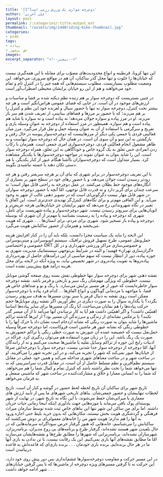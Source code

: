 ```yaml
---
title: 'دوچرخه سواری یک ورزش رزمی است[^1]'
author: 'علی آخرتی'
layout: post
permalink: /:categories/:title:output_ext
thumbnail: "/assets/img/1400riding-bike-thumbnail.jpg"
categories:
- pido
tags:
- پیاده
- حق برشهر
images:
excerpt_separator: "<!--بیشتر-->"
---
```


این تنها کرونا، قرنطینه و انواع محدودیت‌های مصوّب برای مقابله با این همه‌گیری نیست که خیابان‌ها را خلوت و تنها محل گذرِ ساکنان، آن هم در مواقع ضروری، می‌خواهد. این وضعیت مطلوبِ بسیاریست. مطلوب سیستم‌هایی که همه چیز را در کنترلِ تام و تمام خود می‌خواهند و هم از این رو خیابان برایشان محیطی اضطراب‌آور است.

در چنین بستریست که دوچرخه سوار بر هم‌ زننده نظمِ دیکته شده بر فضا و مناسبات و ارزش‌های موجود در آن است. در جایی که فضای عمومی هراس‌انگیز است و هر چه بیشتر تحت کنترل، دوچرخه سوار نه تنها با حضور سیال و لغزنده خود این نظم و کنترل را بر هم می‌زند؛ که با حضور بر مرزها و فضاهای بینابینی، از تعریف شدن هم سر باز می‌زند. او در مرز پیاده و سواره جولان می‌دهد؛ نه پیاده است و نه سواره یا شاید هم پیاده است و هم سواره. همینطور در مرز استفاده از دوچرخه به عنوان وسیله بازی و تفریح و سرگرمی یا استفاده از آن به عنوان وسیله حمل و نقل قرار می‌گیرد. مرز میان فعالیتی فردی یا جمعی یکی دیگر از مرزهاییست که دوچرخه‌سوار پیوسه در حال رفتن و بازگشتن به این سو و آن سوی آن است. در همان حال که دوچرخه سوار تنهاست و به ظاهر مشغول انجام فعالیّتی فردی، دوچرخه‌سواری امری جمعی است. همزمان با رکاب زدن انفرادی حس تعلق به یک گروه خاص و خودآگاهی به این تعلق، همراه دوچرخه سوار است. این را شاید بتوان به عنوان نمونه در مواجهه دوچرخه‌سوارها با یکدیگر مشاهده کرد. بسیار متداول است که دوچرخه‌سواران ناآشنا هنگام عبور از کنار یکدیگر، با هم دستی تکان دهند یا خسته نباشیدی بگویند.

با این تعریف دوچرخه‌سوار در برابر شهری که بنای آن بر هرچه سریعتر رفتن و هر چه زودتر رسیدن است جولان می‌دهد، و با حضورِ رهای خود در سطح شهر بر بسیاری از انگاره‌های موجود خط بطلان می‌کشد. در عمل دوچرخه به راحتی قابل مهار است؛ نه سرعت چندان برای گریز دارد و نه قدرت قابل توجهی، امّا آنچه با حضور دوچرخه سواران در شهر قابل مهار نیست دگرگونی‌ای است که در تصویر ذهنی غالب از شهر به وجود می‌آید. و این اتّفاقی مهم‌تر و برای نگاه‌های کنترل‌گر تهدیدی جدی‌تری است. این اتّفاق با تغییر در نگاه شهروندانی رخ می‌دهد که شهر برایشان جز خیابان‌هایی هرچه عریض‌تر و اتوبان‌هایی برای سریع‌تر رسیدن نیست. شهر دوچرخه‌سوار و پیاده شهریست برای تأمل، شهری که دوچرخه و پیاده را به رسمیت بشناسد یا مهم‌تر از آن شهری که بوسیله دوچرخه و پیاده باز تسخیر شود. شهری برای مردم، برای انسان‌ها . . . شهری که هویت می‌بخشد و همزمان از حضور ساکنانش هویت می‌گیرد.

این لایحه را نباید یک سیاست مجزا دانست، بلکه باید آن را در کنار افزایش هزینه حمل‌ونقل عمومی، طرح تسهیل فروش ترافیک، سیستم اتوبوسرانی و مینی‌بوسرانی خصوصی و اختصاصی DRT و خصوصی‌سازی مراکز ورزشی شهرداری و در کل «گران‌سازی تهران» فهمید؛ و البته در شرایط بی‌توجهی سیستماتیک  مدیریت شهری به حوزه پیاده، دور از انتظار نیست که سهم مناسبی از این درآمدهای حاصل از بهره‌برداری پیاده‌روها به تقویت پیاده‌روی در شهر تخصیص نیابد، به ویژه آنکه در لایحه برای محل هزینه درآمد هیچ پیش‌بینی نشده است.

نقشه ذهنی شهر برای دوچرخه سوار تنها خطوطی نقش ‌بسته روی صفحه گوشی موبایل نیست، خطوطی که ویژگی مهم‌شان رنگ سبز و نارنجی و قرمز باشد. نقشه دوچرخه سوار خاطره‌ایست که عبور از هر مسیر برایش می‌سازد. با رنگ و بو و صداهای خاص هر فضا، با مواجهه با مردمانی گوناگون و انواع اتّفاق‌ها  . .  کدام فرد پیاده یا دوچرخه‌سوار ممکن است روی نقشه به دنبال قرمز یا سبز بودن مسیرها به هدف سریع‌تر رسیدن بگردد؟ یا بگذارید سوال را به صورت دیگری در نظر آوریم، اگر نقشه روی موبایل‌ها حجم حرکت پیاده‌ها را هم نمایان می‌ساخت، آیا رنگ آن مسیرها برای سایر پیاده‌ها اساسا اهمیّتی ‌داشت؟ و اگر اهمیّتی داشت هم آیا به کار ترساندن آنها می‌آمد تا از آن میسر گذر نکنند؟ یا برعکس نشانه‌ای از زندگی و سرزندگیِ آن مسیر بود؟ از این‌ها گذشته تراکم ماشین‌ها را شاید بتوان به صورت رنگی که نشانه ازدحام است نشان داد یا حرک آنها را با خطوطی رنگی که نشانه عبور هر ماشین است فروکاست، اما دوچرخه صرفاً وسیله حمل‌نقل نیست که خصیصه عمده آن عبورش به صورت خطی رنگی یا تراکم حضورش به صورت یک رنگ باشد. این را در زبان مورد استفاده هم می‌توان ردگیری کرد. چراکه در ادبیات رایجِ این حوزه از تراکم وسایل نقلیه یا ماشین‌ها صحبت می‌کنیم و نه از رانندگان آنها، امّا دوچرخه از دوچرخه سوار جدا شدنی نیست. دوچرخه سوار با دوچرخه‌اش صرفا از خیابان‌ها عبور نمی‌کند که شهر را تجربه می‌کند، و در این تجربه شهر را می‌آفریند. او در ساخت شهر و در ساخت معناهای شهری مداخله می‌کند و همین خود عملی در مقابل سیستم نظم‌آفرین و نظم مسلط حاصل از آن است، در مقابل قدرت سراسربینی که نه تنها می‌خواهد شما را تحت نظر داشته باشد که کنترل تمام و کمال شما را هم می‌خواهد. که شما را نه انسانی معنازا و خلّاق و مشارکت‌کننده در ساخت شهر که ماشینی منفعل و به فرمان می‌خواهد.

تاریخ شهر برای ساکنان آن تاریخ لحظه لحظ حضور در گوشه و کنار آن است. تاریخ لحظات تنهاییشان و حضور جمعی‌شان. بناهای تاریخی شهرهای ما پس از تأیید ارزش های معماری یا میراثی‌شان حفظ می‌شوند، با این نگاه به تاریخِ شهر، در نهایت از شهر پوسته‌ای پوک باقی می‌ماند با موزه‌هایی جهت یادآوری اینکه اینجا زمانی حیات جریان داشته. اما برای منِ ساکن این شهر تنها این بناهای خاصِ ثبت شده توسط سازمان میراث فرهنگی و گردشگری هویت بخش نیستند، مکان‌هایی که بدون خرید بلیط حتی اجازه ورود به آنها را هم ندارم؛ هویتِ شهرِ من را خانه‌های معمولی‌ای بر دوش می‌کشند که ساکنانش را می‌شناسم، خانه‌هایی که هنوز گرفتار حرص سوداگرانه سرمایه‌هایی که در حال بلعیدن شهر هستند نشده‌اند، گرفتار طرح و برنامه‌های بی روح مدیران، برنامه‌ریزان، شهرسازان نشده‌اند، برنامه‌ریزانی که شهرها را مطابق طرح‌ها و نقشه‌هایشان می‌سازند امّا ما مطابق نقشه‌های آنها بازی نمی‌کنیم. این یک رقابت نیست، با تن ندادن به بازی آنها ما در هر حال برنده‌ایم، برنده بازی خودمان . . . برنده بازی‌ای که قاعده‌اش به قاعده درنیامدن است.

در این مسیر حرکت و مقاومت دوچرخه‌سوارها چشم‌اندازی بس دور پیش روی خود دارد، این حرکت نه تا گرفتن مسیرهای ویژه دوچرخه از ماشین‌ها که تا پس گرفتن خیابان‌های شهر ادامه خواهد داشت . . .


[^1]: با الهام از عنوان فیلم مستند «جامعه شناسی یک ورزش رزمی است» ساخته پیر کارل درباره پیر بوردیو.
